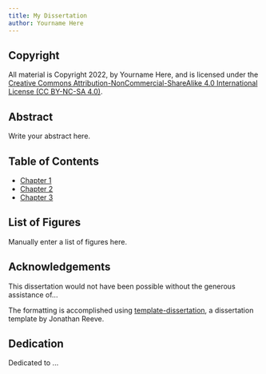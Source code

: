 ```yaml
---
title: My Dissertation
author: Yourname Here
---
```


## Copyright

All material is Copyright 2022, by Yourname Here, and is licensed under the [Creative Commons Attribution-NonCommercial-ShareAlike 4.0 International License (CC BY-NC-SA 4.0)](https://creativecommons.org/licenses/by-nc-sa/4.0/). 

## Abstract

Write your abstract here. 

## Table of Contents

 - [Chapter 1](ch-1.html)
 - [Chapter 2](ch-2.html)
 - [Chapter 3](ch-3.html)

## List of Figures

Manually enter a list of figures here. 

## Acknowledgements 

This dissertation would not have been possible without the generous assistance of...

The formatting is accomplished using [template-dissertation](https://github.com/JonathanReeve/template-dissertation), a dissertation template by Jonathan Reeve.

## Dedication

Dedicated to ... 



